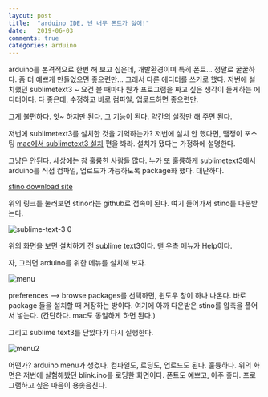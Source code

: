 ```yaml
---
layout: post
title:  "arduino IDE, 넌 너무 폰트가 싫어!"
date:   2019-06-03
comments: true
categories: arduino
---
```


arduino를 본격적으로 한번 해 보고 싶은데, 개발환경이며 특히 폰트... 정말로 꿀꿀하다. 좀 더 예쁘게 만들었으면 좋으련만... 그래서 다른 에디터를 쓰기로 했다. 저번에 설치했던 sublimetext3 ~ 요건 볼 때마다 뭔가 프로그램을 짜고 싶은 생각이 들게하는 에디터이다. 다 좋은데, 수정하고 바로 컴파일, 업로드하면 좋으련만.

그게 불편하다. 앗~ 하지만 된다. 그 기능이 된다. 약간의 설정만 해 주면 된다.

저번에 sublimetext3를 설치한 것을 기억하는가? 저번에 설치 안 했다면,  땜쟁이 포스팅 [mac에서 sublimetext3 설치](https://shincad.github.io/web/mac/2019/05/27/sublimetext.html) 편을 봐라. 설치가 됐다는 가정하에 설명한다.

그냥은 안된다. 세상에는 참 훌륭한 사람들 많다. 누가 또 훌륭하게 sublimetext3에서 arduino를 직접 컴파일, 업로드가 가능하도록 package화 했다. 대단하다. 

[stino download site](https://github.com/Robot-Will/Stino)

 위의 링크를 눌러보면 stino라는 github로 접속이 된다. 여기 들어가서 stino를 다운받는다.

![sublime-text-3 0](https://user-images.githubusercontent.com/20354551/58773375-c6c92c80-85f7-11e9-94ab-843326cb76d0.png)

위의 화면을 보면 설치하기 전 sublime text3이다. 맨 우측 메뉴가 Help이다. 

자, 그러면 arduino를 위한 메뉴를 설치해 보자.

![menu](https://user-images.githubusercontent.com/20354551/58773484-29bac380-85f8-11e9-85df-530ae3d84826.PNG)

preferences --> browse packages를 선택하면, 윈도우 창이 하나 나온다. 바로 package 들을 설치할 때 저장하는 방이다. 여기에 아까 다운받은 stino를 압축을 풀어서 넣는다. (간단하다. mac도 동일하게 하면 된다.)

그리고 sublime text3를 닫았다가 다시 실행한다.

![menu2](https://user-images.githubusercontent.com/20354551/58773681-f7f62c80-85f8-11e9-95ea-8928c8281de9.PNG)

어떤가? arduino menu가 생겼다. 컴파일도, 로딩도, 업로드도 된다. 훌륭하다. 위의 화면은 저번에 실험해봤던 blink.ino를 로딩한 화면이다. 폰트도 예쁘고, 아주 좋다. 프로그램하고 싶은 마음이 용솟음친다.

